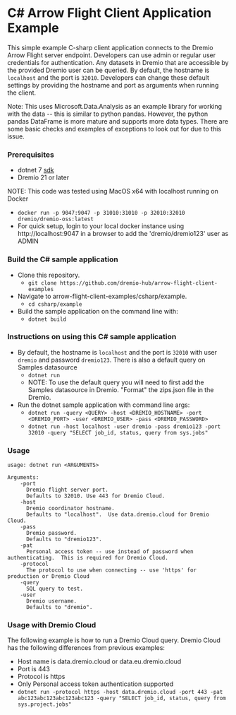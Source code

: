 # C\# Arrow Flight Client Application Example

This simple example C-sharp client application connects to the Dremio Arrow Flight server endpoint. Developers can use admin or regular user credentials for authentication. Any datasets in Dremio that are accessible by the provided Dremio user can be queried. By default, the hostname is `localhost` and the port is `32010`. Developers can change these default settings by providing the hostname and port as arguments when running the client.

Note: This uses Microsoft.Data.Analysis as an example library for working with the data -- this is similar to python pandas.  However, the python pandas DataFrame is more mature and supports more data types.  There are some basic checks and examples of exceptions to look out for due to this issue.

### Prerequisites
- dotnet 7 [sdk](https://dotnet.microsoft.com/en-us/download/dotnet/7.0)
- Dremio 21 or later 

NOTE: This code was tested using MacOS x64 with localhost running on Docker
  - `docker run -p 9047:9047 -p 31010:31010 -p 32010:32010 dremio/dremio-oss:latest`
  - For quick setup, login to your local docker instance using http://localhost:9047 in a browser to add the 'dremio/dremio123' user as ADMIN

### Build the C\# sample application
- Clone this repository.
  - `git clone https://github.com/dremio-hub/arrow-flight-client-examples`
- Navigate to arrow-flight-client-examples/csharp/example.
  - `cd csharp/example`
- Build the sample application on the command line with:
  - `dotnet build`

### Instructions on using this C\# sample application
- By default, the hostname is `localhost` and the port is `32010` with user `dremio` and password `dremio123`.  There is also a default query on Samples datasource
  - `dotnet run`
  - NOTE: To use the default query you will need to first add the Samples datasource in Dremio.  "Format" the zips.json file in the Dremio.
- Run the dotnet sample application with command line args:
  - `dotnet run -query <QUERY> -host <DREMIO_HOSTNAME> -port <DREMIO_PORT> -user <DREMIO_USER> -pass <DREMIO_PASSWORD>`
  - `dotnet run -host localhost -user dremio -pass dremio123 -port 32010 -query "SELECT job_id, status, query from sys.jobs"`

### Usage
```
usage: dotnet run <ARGUMENTS>

Arguments:
    -port
      Dremio flight server port.
      Defaults to 32010. Use 443 for Dremio Cloud.
    -host
      Dremio coordinator hostname.
      Defaults to "localhost".  Use data.dremio.cloud for Dremio Cloud.
    -pass
      Dremio password.
      Defaults to "dremio123".
    -pat
      Personal access token -- use instead of password when authenticating.  This is required for Dremio Cloud.
    -protocol
      The protocol to use when connecting -- use 'https' for production or Dremio Cloud
    -query
      SQL query to test.
    -user
      Dremio username.
      Defaults to "dremio".
```

### Usage with Dremio Cloud

The following example is how to run a Dremio Cloud query.  Dremio Cloud has the following differences from previous examples:

-  Host name is data.dremio.cloud or data.eu.dremio.cloud
-  Port is 443
-  Protocol is https
-  Only Personal access token authentication supported
- `dotnet run -protocol https -host data.dremio.cloud -port 443 -pat abc123abc123abc123abc123 -query "SELECT job_id, status, query from sys.project.jobs"`

